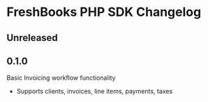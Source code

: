 # FreshBooks PHP SDK Changelog

## Unreleased

## 0.1.0

Basic Invoicing workflow functionality

- Supports clients, invoices, line items, payments, taxes
